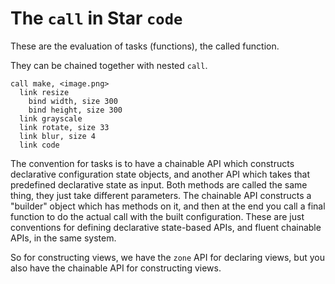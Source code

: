 # The `call` in Star `code`

These are the evaluation of tasks (functions), the called function.

They can be chained together with nested `call`.

```
call make, <image.png>
  link resize
    bind width, size 300
    bind height, size 300
  link grayscale
  link rotate, size 33
  link blur, size 4
  link code
```

The convention for tasks is to have a chainable API which constructs
declarative configuration state objects, and another API which takes
that predefined declarative state as input. Both methods are called the
same thing, they just take different parameters. The chainable API
constructs a "builder" object which has methods on it, and then at the
end you call a final function to do the actual call with the built
configuration. These are just conventions for defining declarative
state-based APIs, and fluent chainable APIs, in the same system.

So for constructing views, we have the `zone` API for declaring views,
but you also have the chainable API for constructing views.

